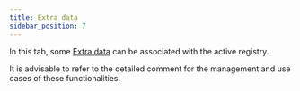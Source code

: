```yaml
---
title: Extra data
sidebar_position: 7
---
```


In this tab, some [Extra data](/docs/configurations/utility/extra-data/extradata/new-extradata-simple) can be associated with the active registry.

It is advisable to refer to the detailed comment for the management and use cases of these functionalities.